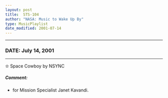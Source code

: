 ```yaml
---
layout: post
title:  STS-104
author: "NASA: Music to Wake Up By"
type: MusicPlaylist
date_modified: 2001-07-14
---
```


----
### DATE: July 14, 2001
----
✫ Space Cowboy by NSYNC

##### Comment:
* for Mission Specialist Janet Kavandi.
